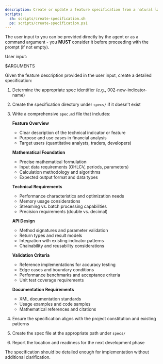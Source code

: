 ```yaml
---
description: Create or update a feature specification from a natural language description.
scripts:
  sh: scripts/create-specification.sh
  ps: scripts/create-specification.ps1
---
```


The user input to you can be provided directly by the agent or as a command argument - you **MUST** consider it before proceeding with the prompt (if not empty).

User input:

$ARGUMENTS

Given the feature description provided in the user input, create a detailed specification:

1. Determine the appropriate spec identifier (e.g., 002-new-indicator-name)
2. Create the specification directory under `specs/` if it doesn't exist
3. Write a comprehensive `spec.md` file that includes:

   **Feature Overview**
   - Clear description of the technical indicator or feature
   - Purpose and use cases in financial analysis
   - Target users (quantitative analysts, traders, developers)

   **Mathematical Foundation**
   - Precise mathematical formulation
   - Input data requirements (OHLCV, periods, parameters)
   - Calculation methodology and algorithms
   - Expected output format and data types

   **Technical Requirements**
   - Performance characteristics and optimization needs
   - Memory usage considerations
   - Streaming vs. batch processing capabilities
   - Precision requirements (double vs. decimal)

   **API Design**
   - Method signatures and parameter validation
   - Return types and result models
   - Integration with existing indicator patterns
   - Chainability and reusability considerations

   **Validation Criteria**
   - Reference implementations for accuracy testing
   - Edge cases and boundary conditions
   - Performance benchmarks and acceptance criteria
   - Unit test coverage requirements

   **Documentation Requirements**
   - XML documentation standards
   - Usage examples and code samples
   - Mathematical references and citations

4. Ensure the specification aligns with the project constitution and existing patterns
5. Create the spec file at the appropriate path under `specs/`
6. Report the location and readiness for the next development phase

The specification should be detailed enough for implementation without additional clarification.
